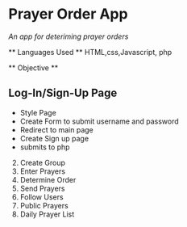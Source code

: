 # Prayer Order App #
*An app for deteriming prayer orders*

** Languages Used **
HTML,css,Javascript, php

** Objective **

## Log-In/Sign-Up Page ##

- Style Page
- Create Form to submit username and password
- Redirect to main page
- Create Sign up page
- submits to php

2) Create Group
3) Enter Prayers
4) Determine Order
5) Send Prayers
6) Follow Users
7) Public Prayers
8) Daily Prayer List
